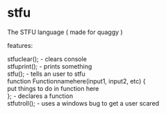 # stfu
The STFU language ( made for quaggy )

features:


stfuclear();  - clears console  
stfuprint(); - prints something  
stfu(); - tells an user to stfu  
function Functionnamehere(input1, input2, etc) {  
  put things to do in function here  
}; - declares a function  
stfutroll(); - uses a windows bug to get a user scared  
